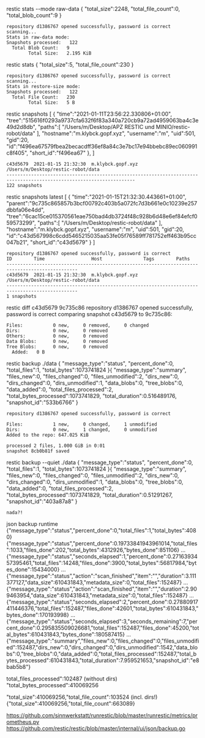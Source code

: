restic stats --mode raw-data
    {
      "total_size":2248,
      "total_file_count":0,
      "total_blob_count":9
    }

    repository d1386767 opened successfully, password is correct
    scanning...
    Stats in raw-data mode:
    Snapshots processed:   122
      Total Blob Count:   9
            Total Size:   2.195 KiB


restic stats
    {
      "total_size":5,
      "total_file_count":230
    }

    repository d1386767 opened successfully, password is correct
    scanning...
    Stats in restore-size mode:
    Snapshots processed:   122
      Total File Count:   230
            Total Size:   5 B  


restic snapshots
  [
    {
      "time":"2021-01-11T23:56:22.330806+01:00",
      "tree":"515616f0293a9737cfa632f6f83a340a720cb9a72ad4959063ba4c3e49d2d8db",
      "paths":[
         "/Users/m/Desktop/APZ RESTIC und MINIO/restic-robot/data"
      ],
      "hostname":"m.klybck.gopf.xyz",
      "username":"m",
      "uid":501,
      "gid":20,
      "id":"f496ea67579fbea2becacdff36ef8a84c3e7bc17e94bbebc89ec060991c8f405",
      "short_id":"f496ea67"
    },
  ]

    c43d5679  2021-01-15 21:32:30  m.klybck.gopf.xyz              /Users/m/Desktop/restic-robot/data
    ---------------------------------------------------------------------------------------------------------------------
    122 snapshots

restic snapshots latest
  [
    {
      "time":"2021-01-15T21:32:30.443661+01:00",
      "parent":"9c735c865857b3bcf00792c403b5a072fc7d3b661e0c10239e257dbbfa06e4dd",
      "tree":"6cac15ce015370561eae750bad4db3724f48c928b6d48e6ef84efcf059573299",
      "paths":[
          "/Users/m/Desktop/restic-robot/data"
      ],
      "hostname":"m.klybck.gopf.xyz",
      "username":"m",
      "uid":501,
      "gid":20,
      "id":"c43d567998c6cdd5465215035aa53fe05f76589ff781752eff463b95cc047b21",
      "short_id":"c43d5679"
    }
  ]

    repository d1386767 opened successfully, password is correct
    ID        Time                 Host               Tags        Paths
    ------------------------------------------------------------------------------------------------
    c43d5679  2021-01-15 21:32:30  m.klybck.gopf.xyz              /Users/m/Desktop/restic-robot/data
    ------------------------------------------------------------------------------------------------
    1 snapshots
    
    
restic diff c43d5679 9c735c86
    repository d1386767 opened successfully, password is correct
    comparing snapshot c43d5679 to 9c735c86:


    Files:           0 new,     0 removed,     0 changed
    Dirs:            0 new,     0 removed
    Others:          0 new,     0 removed
    Data Blobs:      0 new,     0 removed
    Tree Blobs:      0 new,     0 removed
      Added:   0 B  



restic backup ./data
    {
      "message_type":"status",
      "percent_done":0,
      "total_files":1,
      "total_bytes":1073741824
    }{
      "message_type":"summary",
      "files_new":0,
      "files_changed":0,
      "files_unmodified":2,
      "dirs_new":0,
      "dirs_changed":0,
      "dirs_unmodified":1,
      "data_blobs":0,
      "tree_blobs":0,
      "data_added":0,
      "total_files_processed":2,
      "total_bytes_processed":1073741829,
      "total_duration":0.516489176,
      "snapshot_id":"533b6766"
    }

    repository d1386767 opened successfully, password is correct

    Files:           1 new,     0 changed,     1 unmodified
    Dirs:            0 new,     1 changed,     0 unmodified
    Added to the repo: 647.025 KiB

    processed 2 files, 1.000 GiB in 0:01
    snapshot 8cb0b81f saved


restic backup --quiet ./data
    {
      "message_type":"status",
      "percent_done":0,
      "total_files":1,
      "total_bytes":1073741824
    }{
      "message_type":"summary",
      "files_new":0,
      "files_changed":0,
      "files_unmodified":2,
      "dirs_new":0,
      "dirs_changed":0,
      "dirs_unmodified":1,
      "data_blobs":0,
      "tree_blobs":0,
      "data_added":0,
      "total_files_processed":2,
      "total_bytes_processed":1073741829,
      "total_duration":0.51291267,
      "snapshot_id":"403a87a8"
    }

    nada?!


json backup runtime
    {"message_type":"status","percent_done":0,"total_files":1,"total_bytes":4080}
    {"message_type":"status","percent_done":0.19733841943961014,"total_files":1033,"files_done":202,"total_bytes":4312926,"bytes_done":851106}
    ...
    {"message_type":"status","seconds_elapsed":1,"percent_done":0.2716393457395461,"total_files":14248,"files_done":3900,"total_bytes":56817984,"bytes_done":15434000}
    ...
    {"message_type":"status","action":"scan_finished","item":"","duration":3.111377127,"data_size":610431843,"metadata_size":0,"total_files":152487}
    ...
    {"message_type":"status","action":"scan_finished","item":"","duration":2.909463954,"data_size":610431843,"metadata_size":0,"total_files":152487}
    ...
    {"message_type":"status","seconds_elapsed":2,"percent_done":0.27880917411446376,"total_files":152487,"files_done":42601,"total_bytes":610431843,"bytes_done":170193998}
    ...
    {"message_type":"status","seconds_elapsed":3,"seconds_remaining":7,"percent_done":0.295835509026681,"total_files":152487,"files_done":45200,"total_bytes":610431843,"bytes_done":180587415}
    ...
    {"message_type":"summary","files_new":0,"files_changed":0,"files_unmodified":152487,"dirs_new":0,"dirs_changed":0,"dirs_unmodified":1542,"data_blobs":0,"tree_blobs":0,"data_added":0,"total_files_processed":152487,"total_bytes_processed":610431843,"total_duration":7.959521653,"snapshot_id":"e8bab5b8"}





total_files_processed":102487 (without dirs)
"total_bytes_processed":410069256

"total_size":410069256,"total_file_count":103524 (incl. dirs!)
{"total_size":410069256,"total_file_count":663089}


https://github.com/sinnwerkstatt/runrestic/blob/master/runrestic/metrics/prometheus.py
https://github.com/restic/restic/blob/master/internal/ui/json/backup.go